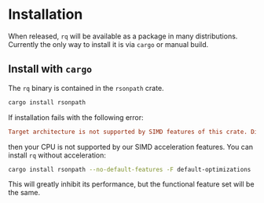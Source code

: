 # Installation

When released, `rq` will be available as a package in many distributions.
Currently the only way to install it is via `cargo` or manual build.

## Install with `cargo`

The `rq` binary is contained in the `rsonpath` crate.

```bash
cargo install rsonpath
```

If installation fails with the following error:

```ini
Target architecture is not supported by SIMD features of this crate. Disable the default `simd` feature.
```

then your CPU is not supported by our SIMD acceleration features.
You can install `rq` without acceleration:

```bash
cargo install rsonpath --no-default-features -F default-optimizations
```

This will greatly inhibit its performance, but the functional feature set
will be the same.
